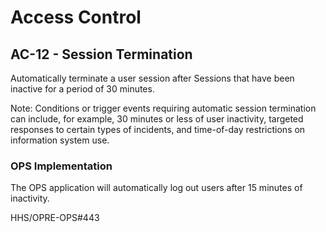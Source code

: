 # Access Control
## AC-12 - Session Termination

Automatically terminate a user session after Sessions that have been inactive for a period of 30 minutes.

Note: Conditions or trigger events requiring automatic session termination can include, for example, 30 minutes or less of user inactivity, targeted responses to certain types of incidents, and time-of-day restrictions on information system use.
### OPS Implementation

The OPS application will automatically log out users after 15 minutes of inactivity.

HHS/OPRE-OPS#443
